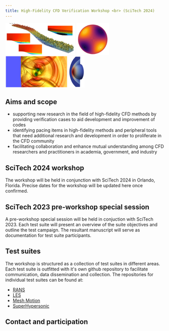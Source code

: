 ```yaml
---
title: High-Fidelity CFD Verification Workshop <br> (SciTech 2024)
---
```


<img src="/figures/les.png" height="100"> <img src="/figures/meshmotion.png" height="100"> <img src="/figures/shockvortex.png" height="100"> <img src="/figures/blottner.png" height="100">

## Aims and scope

- supporting new research in the field of high-fidelity CFD methods by providing verification cases to aid development and improvement of codes
- identifying pacing items in high-fidelity methods and peripheral tools that need additional research and development in order to proliferate in the CFD community
- facilitating collaboration and enhance mutual understanding among CFD researchers and practitioners in academia, government, and industry

## SciTech 2024 workshop

The workshop will be held in conjunction with SciTech 2024 in Orlando, Florida. Precise dates for the workshop will be updated here once confirmed.

## SciTech 2023 pre-workshop special session

A pre-workshop special session will be held in conjuction with SciTech 2023. Each test suite will present an overview of the suite objectives and outline the test campaign. The resultant manuscript will serve as documentation for test suite participants.

## Test suites

The workshop is structured as a collection of test suites in different areas. Each test suite is outfitted with it's own github repository to facilitate communication, data dissemination and collection. The repositories for individual test suites can be found at:

- [RANS](https://github.com/HighFidelityCFDVerificationWorkshop/2024RANS)
- [LES](https://github.com/HighFidelityCFDVerificationWorkshop/2024LES)
- [Mesh Motion](https://github.com/HighFidelityCFDVerificationWorkshop/2024MeshMotion)
- [SuperHypersonic](https://github.com/HighFidelityCFDVerificationWorkshop/2024SuperHypersonic)  


## Contact and participation





